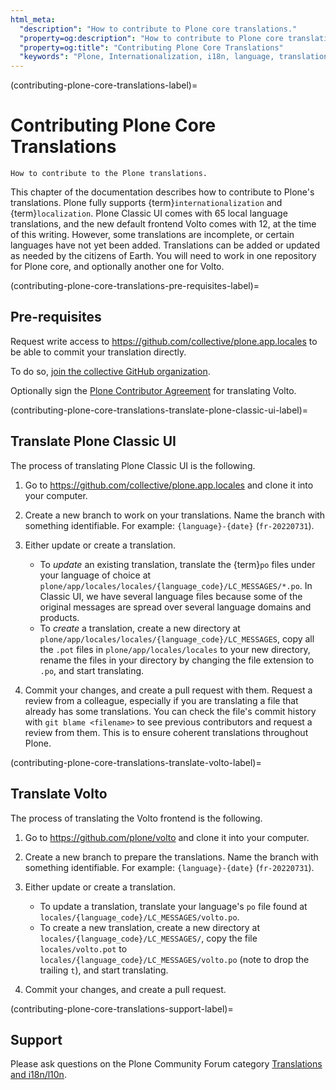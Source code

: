```yaml
---
html_meta:
  "description": "How to contribute to Plone core translations."
  "property=og:description": "How to contribute to Plone core translations."
  "property=og:title": "Contributing Plone Core Translations"
  "keywords": "Plone, Internationalization, i18n, language, translation, localization"
---
```


(contributing-plone-core-translations-label)=

# Contributing Plone Core Translations

```{admonition} Description
How to contribute to the Plone translations.
```

This chapter of the documentation describes how to contribute to Plone's translations.
Plone fully supports {term}`internationalization` and {term}`localization`.
Plone Classic UI comes with 65 local language translations, and the new default frontend Volto comes with 12, at the time of this writing.
However, some translations are incomplete, or certain languages have not yet been added.
Translations can be added or updated as needed by the citizens of Earth.
You will need to work in one repository for Plone core, and optionally another one for Volto.


(contributing-plone-core-translations-pre-requisites-label)=

## Pre-requisites

Request write access to https://github.com/collective/plone.app.locales to be able to commit your translation directly.

To do so, [join the collective GitHub organization](https://collective.github.io/).

Optionally sign the [Plone Contributor Agreement](https://plone.org/foundation/contributors-agreement) for translating Volto.


(contributing-plone-core-translations-translate-plone-classic-ui-label)=

## Translate Plone Classic UI

The process of translating Plone Classic UI is the following.

1.  Go to https://github.com/collective/plone.app.locales and clone it into your computer.

2.  Create a new branch to work on your translations.
    Name the branch with something identifiable.
    For example: `{language}-{date}` (`fr-20220731`).

3.  Either update or create a translation.

    -   To _update_ an existing translation, translate the {term}`po` files under your language of choice at `plone/app/locales/locales/{language_code}/LC_MESSAGES/*.po`.
    In Classic UI, we have several language files because some of the original messages are spread over several language domains and products.
    -   To _create_ a translation, create a new directory at `plone/app/locales/locales/{language_code}/LC_MESSAGES`, copy all the `.pot` files in `plone/app/locales/locales` to your new directory, rename the files in your directory by changing the file extension to `.po`, and start translating.

4.  Commit your changes, and create a pull request with them.
    Request a review from a colleague, especially if you are translating a file that already has some translations.
    You can check the file's commit history with `git blame <filename>` to see previous contributors and request a review from them.
    This is to ensure coherent translations throughout Plone.


(contributing-plone-core-translations-translate-volto-label)=

## Translate Volto

The process of translating the Volto frontend is the following.

1.  Go to https://github.com/plone/volto and clone it into your computer.

2.  Create a new branch to prepare the translations.
    Name the branch with something identifiable.
    For example: `{language}-{date}` (`fr-20220731`).

3.  Either update or create a translation.

    -  To update a translation, translate your language's `po` file found at `locales/{language_code}/LC_MESSAGES/volto.po`.
    -  To create a new translation, create a new directory at `locales/{language_code}/LC_MESSAGES/`, copy the file `locales/volto.pot` to `locales/{language_code}/LC_MESSAGES/volto.po` (note to drop the trailing `t`), and start translating.

4. Commit your changes, and create a pull request.


(contributing-plone-core-translations-support-label)=

## Support

Please ask questions on the Plone Community Forum category [Translations and i18n/l10n](https://community.plone.org/c/development/i18nl10n/42).
